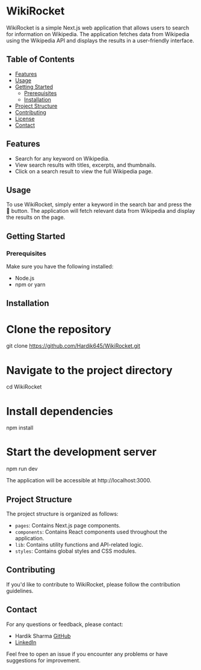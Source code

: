 # WikiRocket

WikiRocket is a simple Next.js web application that allows users to search for information on Wikipedia. The application fetches data from Wikipedia using the Wikipedia API and displays the results in a user-friendly interface.

## Table of Contents

- [Features](#features)
- [Usage](#usage)
- [Getting Started](#getting-started)
  - [Prerequisites](#prerequisites)
  - [Installation](#installation)
- [Project Structure](#project-structure)
- [Contributing](#contributing)
- [License](#license)
- [Contact](#contact)

## Features

- Search for any keyword on Wikipedia.
- View search results with titles, excerpts, and thumbnails.
- Click on a search result to view the full Wikipedia page.

## Usage

To use WikiRocket, simply enter a keyword in the search bar and press the 🚀 button. The application will fetch relevant data from Wikipedia and display the results on the page.

## Getting Started

### Prerequisites

Make sure you have the following installed:

- Node.js
- npm or yarn

## Installation

# Clone the repository
git clone https://github.com/Hardik645/WikiRocket.git

# Navigate to the project directory
cd WikiRocket

# Install dependencies
npm install

# Start the development server
npm run dev

The application will be accessible at http://localhost:3000.

## Project Structure

The project structure is organized as follows:

- `pages`: Contains Next.js page components.
- `components`: Contains React components used throughout the application.
- `lib`: Contains utility functions and API-related logic.
- `styles`: Contains global styles and CSS modules.

## Contributing

If you'd like to contribute to WikiRocket, please follow the contribution guidelines.


## Contact

For any questions or feedback, please contact:

- Hardik Sharma [GitHub](https://github.com/Hardik645)
- [LinkedIn](https://www.linkedin.com/in/athera/)

Feel free to open an issue if you encounter any problems or have suggestions for improvement.
